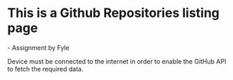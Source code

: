<h1>This is a Github Repositories listing page</h1>
- Assignment by Fyle

Device must be connected to the internet in order to enable the GitHub API to fetch the required data.
